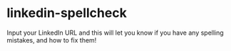 # linkedin-spellcheck
Input your LinkedIn URL and this will let you know if you have any spelling mistakes, and how to fix them!
